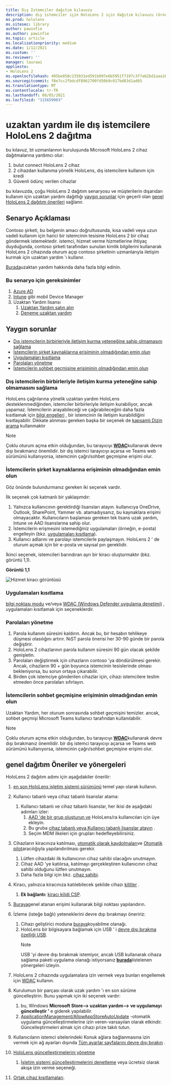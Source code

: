 ```yaml
---
title: Dış Istemciler dağıtım kılavuzu
description: dış istemciler için HoloLens 2 için dağıtım kılavuzu (örnek olarak uzaktan yardım ile)
ms.prod: hololens
ms.sitesec: library
author: pawinfie
ms.author: pawinfie
ms.topic: article
ms.localizationpriority: medium
ms.date: 1/12/2021
ms.custom: ''
ms.reviewer: ''
manager: laurawi
appliesto:
- HoloLens 2
ms.openlocfilehash: 495be858c235931ed591b097e6b5951f7197c3f7a62bd1aaa16bea65a4e3885f
ms.sourcegitcommit: f8e7cc2fbdcdf8962700fd50b9c017bd83d1ad65
ms.translationtype: MT
ms.contentlocale: tr-TR
ms.lasthandoff: 08/05/2021
ms.locfileid: "115659903"
---
```

# <a name="deploying-hololens-2-to-external-clients-with-remote-assist"></a>uzaktan yardım ile dış istemcilere HoloLens 2 dağıtma

bu kılavuz, bt uzmanlarının kuruluşunda Microsoft HoloLens 2 cihaz dağıtmalarına yardımcı olur:

1. bulut connect HoloLens 2 cihaz
1. 2 cihazdan kullanıma yönelik HoloLens, dış istemcilere kullanım için kredi
1. Güvenli ödünç verilen cihazlar

bu kılavuzda, çoğu HoloLens 2 dağıtım senaryosu ve müşterilerin dışarıdan kullanım için uzaktan yardım dağıttığı [yaygın sorunlar](#common-concerns) için geçerli olan [genel HoloLens 2 dağıtım önerileri](#general-deployment-recommendations-and-instructions) sağlanır.

## <a name="scenario-description"></a>Senaryo Açıklaması

Contoso şirketi, bu belgenin amacı doğrultusunda, kısa vadeli veya uzun vadeli kullanım için harici bir istemcinin tesisine HoloLens 2 bir cihaz göndermek istemektedir. istemci, hizmet verme hizmetlerine ihtiyaç duyduğunda, contoso şirketi tarafından sunulan kimlik bilgilerini kullanarak HoloLens 2 cihazında oturum açıp contoso şirketinin uzmanlarıyla iletişim kurmak için uzaktan yardım 'ı kullanır.

[Burada](/hololens/hololens2-cloud-connected-overview#learn-about-remote-assist)uzaktan yardım hakkında daha fazla bilgi edinin.

### <a name="requirements-for-this-scenario"></a>Bu senaryo için gereksinimler

1. [Azure AD](/azure/active-directory/fundamentals/active-directory-whatis)
1. [Intune](/mem/intune/fundamentals/free-trial-sign-up) gibi mobil Device Manager
1. Uzaktan Yardım lisansı
    1. [Uzaktan Yardım satın alın](/dynamics365/mixed-reality/remote-assist/buy-remote-assist)
    1. [Deneme uzaktan yardım](/dynamics365/mixed-reality/remote-assist/try-remote-assist)

## <a name="common-concerns"></a>Yaygın sorunlar

- [Dış istemcilerin birbirleriyle iletişim kurma yeteneğine sahip olmamasını sağlama](#how-to-ensure-that-external-clients-do-not-have-the-ability-to-communicate-with-one-another)
- [İstemcilerin şirket kaynaklarına erişiminin olmadığından emin olun](#how-to-ensure-that-clients-do-not-have-access-to-company-resources)
- [Uygulamaları kısıtlama](#how-to-restrict-apps)
- [Parolaları yönetme](#how-to-manage-passwords)
- [İstemcilerin sohbet geçmişine erişiminin olmadığından emin olun](#how-to-ensure-that-clients-do-not-have-access-to-chat-history)

### <a name="how-to-ensure-that-external-clients-do-not-have-the-ability-to-communicate-with-one-another"></a>Dış istemcilerin birbirleriyle iletişim kurma yeteneğine sahip olmamasını sağlama

HoloLens çağrılarına yönelik uzaktan yardım HoloLens desteklenmediğinden, istemciler birbirleriyle iletişim kurabiliyor, ancak yapamaz. İstemcilerin arayabileceği ve çağırabileceğini daha fazla kısıtlamak için  [bilgi engelleri](/microsoft-365/compliance/information-barriers) , bir istemcinin ile iletişim kurabildiğini kısıtlayabilir. Dikkate alınması gereken başka bir seçenek de [kapsamlı Dizin arama](/MicrosoftTeams/teams-scoped-directory-search) kullanmaktır

 > [!NOTE]
> Çoklu oturum açma etkin olduğundan, bu tarayıcıyı [**WDAC**](/hololens/windows-defender-application-control-wdac)kullanarak devre dışı bırakmanız önemlidir. bir dış istemci tarayıcıyı açarsa ve Teams web sürümünü kullanıyorsa, istemcinin çağrı/sohbet geçmişine erişimi olur.

### <a name="how-to-ensure-that-clients-do-not-have-access-to-company-resources"></a>İstemcilerin şirket kaynaklarına erişiminin olmadığından emin olun

Göz önünde bulundurmanız gereken iki seçenek vardır.

İlk seçenek çok katmanlı bir yaklaşımdır:

1. Yalnızca kullanıcının gerektirdiği lisansları atayın. kullanıcıya OneDrive, Outlook, SharePoint, Yammer vb. atamadıysanız, bu kaynaklara erişimi olmayacaktır. Kullanıcıların başlaması gereken tek lisans uzak yardım, Intune ve AAD lisanslarına sahip olur.
1. İstemcilerin erişmesini istemediğiniz uygulamaları (örneğin, e-posta) engelleyin (bkz. [uygulamaları kısıtlama](#how-to-restrict-apps)).
1. Kullanıcı adlarını ve parolayı istemcilerle paylaşmayın. HoloLens 2 ' de oturum açmak için bir e-posta ve sayısal pın gereklidir.

İkinci seçenek, istemcileri barındıran ayrı bir kiracı oluşturmaktır (bkz. görüntü 1,1).

**Görüntü 1,1**

![Hizmet kiracı görüntüsü](./images/hololens-service-tenant-image.png)

### <a name="how-to-restrict-apps"></a>Uygulamaları kısıtlama

[bilgi noktası modu](/hololens/hololens-kiosk) ve/veya [WDAC (Windows Defender uygulama denetimi)](/hololens/windows-defender-application-control-wdac) , uygulamaları kısıtlamak için seçeneklerdir.

### <a name="how-to-manage-passwords"></a>Parolaları yönetme

1. Parola kullanım süresini kaldırın. Ancak bu, bir hesabın tehlikeye düşmesi olasılığını artırır. NıST parola önerisi her 30-90 günde bir parola değiştirir.
1. HoloLens 2 cihazlarının parola kullanım süresini 90 gün olacak şekilde genişletin.
1. Parolaları değiştirmek için cihazların contoso 'ya döndürülmesi gerekir. Ancak, cihazların 90 + gün boyunca istemcinin tesislerinde olması bekleniyorsa, bu sorun ortaya çıkarabilir.  
1. Birden çok istemciye gönderilen cihazlar için, cihazı istemcilere teslim etmeden önce parolaları sıfırlayın.

### <a name="how-to-ensure-that-clients-do-not-have-access-to-chat-history"></a>İstemcilerin sohbet geçmişine erişiminin olmadığından emin olun

Uzaktan Yardım, her oturum sonrasında sohbet geçmişini temizler. ancak, sohbet geçmişi Microsoft Teams kullanıcı tarafından kullanılabilir.

> [!NOTE]
> Çoklu oturum açma etkin olduğundan, bu tarayıcıyı [**WDAC**](/hololens/windows-defender-application-control-wdac)kullanarak devre dışı bırakmanız önemlidir. bir dış istemci tarayıcıyı açarsa ve Teams web sürümünü kullanıyorsa, istemcinin çağrı/sohbet geçmişine erişimi olur.

## <a name="general-deployment-recommendations-and-instructions"></a>genel dağıtım Öneriler ve yönergeleri

HoloLens 2 dağıtım adımı için aşağıdakiler önerilir:

1. [en son HoloLens işletim sistemi sürümünü](https://aka.ms/hololens2download) temel yapı olarak kullanın.
1. Kullanıcı tabanlı veya cihaz tabanlı lisanslar atama:
    1. Kullanıcı tabanlı ve cihaz tabanlı lisanslar, her ikisi de aşağıdaki adımları izler:
        1. [AAD 'de bir grup oluşturun ve](/azure/active-directory/fundamentals/active-directory-groups-create-azure-portal#create-a-basic-group-and-add-members) HoloLens/ra kullanıcıları için üye ekleyin.
        1. Bu gruba [cihaz tabanlı veya Kullanıcı tabanlı lisanslar atayın](/azure/active-directory/enterprise-users/licensing-groups-assign#:~:text=In%20this%20article%201%20Assign%20the%20required%20licenses,3%20Check%20for%20license%20problems%20and%20resolve%20them) .
        1. Seçim MDM ilkeleri için grupları hedefleyebilirsiniz.

1. Cihazların kiracınıza katılması, [otomatik olarak kaydolmaları](/hololens/hololens-enroll-mdm#auto-enrollment-in-mdm)ve [Otomatik pilot](/hololens/hololens2-autopilot)aracılığıyla yapılandırılması gerekir.
    1. Lütfen cihazdaki ilk kullanıcının cihaz sahibi olacağını unutmayın.
    1. Cihaz AAD 'ye katılırsa, katılmayı gerçekleştiren kullanıcının cihaz sahibi olduğunu lütfen unutmayın.
    1. Daha fazla bilgi için bkz. [cihaz sahibi](/hololens/security-adminless-os#device-owner).
1. Kiracı, yalnızca kiracınıza katılebilecek şekilde cihazı [kilitler](/hololens/hololens-release-notes#tenantlockdown-csp-and-autopilot) .
    1. **Ek bağlantı:** [kiracı kilidi CSP](/windows/client-management/mdm/tenantlockdown-csp).
1. [Buraya](/hololens/hololens-global-assigned-access-kiosk)genel atanan erişimi kullanarak bilgi noktası yapılandırın.
1. İzleme (isteğe bağlı) yeteneklerini devre dışı bırakmayı öneririz:
    1. Cihazı geliştirici moduna [buraya](/windows/client-management/mdm/policy-csp-applicationmanagement#applicationmanagement-allowdeveloperunlock)koyabilme olanağı.
    1. HoloLens bir bilgisayara bağlamak için USB ' i [devre dışı bırakma özelliği USB](/windows/client-management/mdm/policy-csp-connectivity#connectivity-allowusbconnection).
       > [!NOTE]
        > USB 'yi devre dışı bırakmak istemiyor, ancak USB kullanarak cihaza sağlama paketi uygulama olanağı istiyorsanız [**burada**](/windows/client-management/mdm/policy-csp-security#security-allowaddprovisioningpackage)listelenen yönergeleri izleyin.

1. HoloLens 2 cihazında uygulamalara izin vermek veya bunları engellemek için [WDAC](/hololens/windows-defender-application-control-wdac) kullanın.
1. Kurulumun bir parçası olarak uzak yardım 'ı en son sürüme güncelleştirin. Bunu yapmak için iki seçenek vardır:
    1. bu, Windows **Microsoft Store--> uzaktan yardım--> ve uygulamayı güncelleştir '** e giderek yapılabilir.
    1. [ApplicationManagement/AllowAppStoreAutoUpdate](/windows/client-management/mdm/policy-csp-applicationmanagement#applicationmanagement-allowappstoreautoupdate) -otomatik uygulama güncelleştirmelerine izin veren-varsayılan olarak etkindir. Güncelleştirmeleri almak için cihazı prize takılı tutun.
1. Kullanıcıların istemci sitelerindeki Konuk ağlara bağlanmasına izin vermek için ağ ayarları dışında [Tüm ayarlar sayfalarını devre dışı bırakın](/hololens/settings-uri-list) .
1. [HoloLens güncelleştirmelerini yönetme](/hololens/hololens-updates)
    1. [İşletim sistemi güncelleştirmelerini denetleme](/mem/intune/protect/windows-update-for-business-configure#create-and-assign-update-rings) veya ücretsiz olarak akışa izin verme seçeneği.
1. [Ortak cihaz kısıtlamaları](/hololens/hololens-common-device-restrictions).
